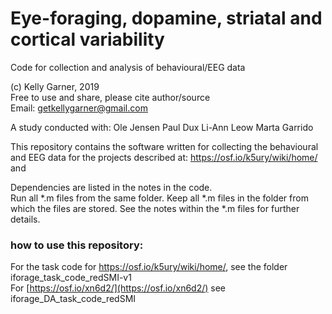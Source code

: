 # Eye-foraging, dopamine, striatal and cortical variability   


Code for collection and analysis of behavioural/EEG data 

(c) Kelly Garner, 2019  
Free to use and share, please cite author/source  
Email: getkellygarner@gmail.com

A study conducted with: 
Ole Jensen
Paul Dux
Li-Ann Leow
Marta Garrido 

This repository contains the software written for collecting the behavioural and EEG data for the projects described at:
https://osf.io/k5ury/wiki/home/
and

Dependencies are listed in the notes in the code.  
Run all *.m files from the same folder. Keep all *.m files in the folder from which the files are stored. See the notes within the *.m files for further details.  

### how to use this repository:  
For the task code for https://osf.io/k5ury/wiki/home/, see the folder iforage_task_code_redSMI-v1  
For [https://osf.io/xn6d2/](https://osf.io/xn6d2/) see iforage_DA_task_code_redSMI
